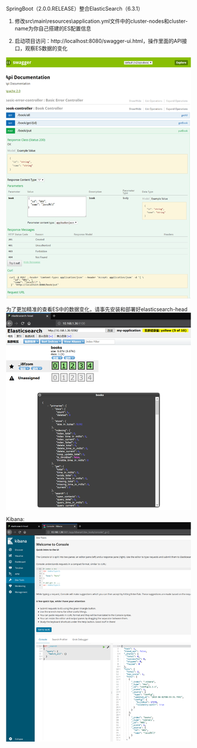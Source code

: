 SpringBoot（2.0.0.RELEASE）整合ElasticSearch（6.3.1）
1. 修改src\main\resources\application.yml文件中的cluster-nodes和cluster-name为你自己搭建的ES配置信息

2. 启动项目访问：http://localhost:8080/swagger-ui.html，操作里面的API接口，观察ES数据的变化

![es-swagger](https://github.com/marcusfang/SpringBoot_ElasticSearch/blob/master/src/main/resources/static/es-swagger.png)


为了更加精准的查看ES中的数据变化，请事先安装和部署好elasticsearch-head
![elasticsearch-head](https://github.com/marcusfang/SpringBoot_ElasticSearch/blob/master/src/main/resources/static/es.png)

Kibana:
![kibana](https://github.com/marcusfang/SpringBoot_ElasticSearch/blob/master/src/main/resources/static/kibana.png)